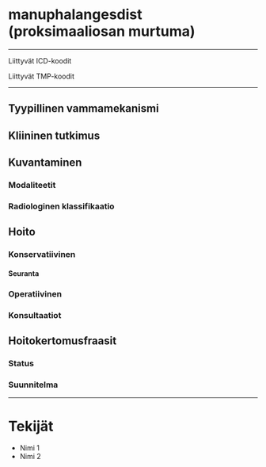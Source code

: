 # manuphalangesdist (proksimaaliosan murtuma)


---

Liittyvät ICD-koodit
>
	
Liittyvät TMP-koodit
>

---

## Tyypillinen vammamekanismi

## Kliininen tutkimus

## Kuvantaminen
### Modaliteetit
### Radiologinen klassifikaatio

## Hoito
### Konservatiivinen
#### Seuranta
### Operatiivinen
### Konsultaatiot

## Hoitokertomusfraasit
### Status
### Suunnitelma

---
# Tekijät
- Nimi 1
- Nimi 2